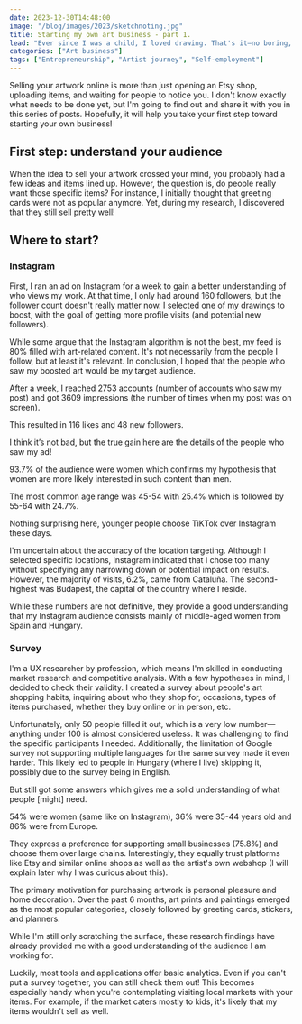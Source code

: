 ```yaml
---
date: 2023-12-30T14:48:00
image: "/blog/images/2023/sketchnoting.jpg"
title: Starting my own art business - part 1.
lead: "Ever since I was a child, I loved drawing. That's it—no boring, long stories about why I decided to start my own art business. I made this choice because I love creating and sharing it with the world. While it would be nice to make this my primary income, it's not an easy journey."
categories: ["Art business"]
tags: ["Entrepreneurship", "Artist journey", "Self-employment"]
---
```


Selling your artwork online is more than just opening an Etsy shop, uploading items, and waiting for people to notice you. I don't know exactly what needs to be done yet, but I'm going to find out and share it with you in this series of posts. Hopefully, it will help you take your first step toward starting your own business!

## First step: understand your audience

When the idea to sell your artwork crossed your mind, you probably had a few ideas and items lined up. However, the question is, do people really want those specific items? For instance, I initially thought that greeting cards were not as popular anymore. Yet, during my research, I discovered that they still sell pretty well!

## Where to start?

### Instagram

First, I ran an ad on Instagram for a week to gain a better understanding of who views my work. At that time, I only had around 160 followers, but the follower count doesn't really matter now.
I selected one of my drawings to boost, with the goal of getting more profile visits (and potential new followers).

While some argue that the Instagram algorithm is not the best, my feed is 80% filled with art-related content. It's not necessarily from the people I follow, but at least it's relevant. In conclusion, I hoped that the people who saw my boosted art would be my target audience.

After a week, I reached 2753 accounts (number of accounts who saw my post) and got 3609 impressions (the number of times when my post was on screen).

This resulted in 116 likes and 48 new followers.

I think it’s not bad, but the true gain here are the details of the people who saw my ad!

93.7% of the audience were women which confirms my hypothesis that women are more likely interested in such content than men.

The most common age range was 45-54 with 25.4% which is followed by 55-64 with 24.7%.

Nothing surprising here, younger people choose TiKTok over Instagram these days.

I'm uncertain about the accuracy of the location targeting. Although I selected specific locations, Instagram indicated that I chose too many without specifying any narrowing down or potential impact on results. However, the majority of visits, 6.2%, came from Cataluña. The second-highest was Budapest, the capital of the country where I reside.

While these numbers are not definitive, they provide a good understanding that my Instagram audience consists mainly of middle-aged women from Spain and Hungary.

### Survey

I'm a UX researcher by profession, which means I'm skilled in conducting market research and competitive analysis. With a few hypotheses in mind, I decided to check their validity. I created a survey about people's art shopping habits, inquiring about who they shop for, occasions, types of items purchased, whether they buy online or in person, etc.

Unfortunately, only 50 people filled it out, which is a very low number—anything under 100 is almost considered useless. It was challenging to find the specific participants I needed. Additionally, the limitation of Google survey not supporting multiple languages for the same survey made it even harder. This likely led to people in Hungary (where I live) skipping it, possibly due to the survey being in English.

But still got some answers which gives me a solid understanding of what people [might] need.

54% were women (same like on Instagram), 36% were 35-44 years old and 86% were from Europe.

They express a preference for supporting small businesses (75.8%) and choose them over large chains. Interestingly, they equally trust platforms like Etsy and similar online shops as well as the artist's own webshop (I will explain later why I was curious about this).

The primary motivation for purchasing artwork is personal pleasure and home decoration. Over the past 6 months, art prints and paintings emerged as the most popular categories, closely followed by greeting cards, stickers, and planners.

While I'm still only scratching the surface, these research findings have already provided me with a good understanding of the audience I am working for.

Luckily, most tools and applications offer basic analytics. Even if you can't put a survey together, you can still check them out! This becomes especially handy when you're contemplating visiting local markets with your items. For example, if the market caters mostly to kids, it's likely that my items wouldn't sell as well.
